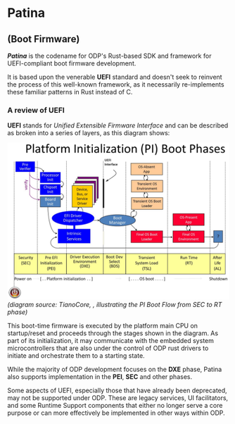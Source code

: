 # Patina
## (Boot Firmware)

___Patina___ is the codename for ODP's Rust-based SDK and framework for UEFI-compliant boot firmware development.

It is based upon the venerable __UEFI__ standard and doesn't seek to reinvent the process of this well-known
framework, as it necessarily re-implements these familiar patterns in Rust instead of C.

### A review of UEFI
__UEFI__ stands for _Unified Extensible Firmware Interface_ and can be described as broken into a series of layers, as this diagram shows:

![PI_Boot_phases](./images/PI_Boot_Phases.jpg)
_(diagram source: TianoCore, , illustrating the PI Boot Flow from SEC to RT phase)_

This boot-time firmware is executed by the platform main CPU on startup/reset and proceeds through the stages shown in the diagram.  As part of its initialization, it may communicate with the embedded system microcontrollers that are also under the control of ODP rust drivers to initiate and orchestrate them to a starting state.

While the majority of ODP development focuses on the __DXE__ phase, Patina also supports implementation in the __PEI__, __SEC__ and other phases.  

Some aspects of UEFI, especially those that have already been deprecated, may not be supported under ODP.  These are legacy services, UI facilitators, and some Runtime Support components that either no longer serve a core purpose or can more effectively be implemented in other ways within ODP.




